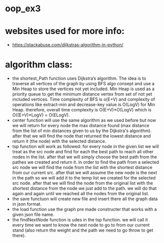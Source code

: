 # oop_ex3


# websites used for more info:
* https://stackabuse.com/dijkstras-algorithm-in-python/



# algorithm class:
* the shortest_Path function uses Dijkstra’s algorithm. The idea is to traverse all vertices of the graph by using BFS algo consept and use a Min Heap to store the vertices not yet included. Min Heap is used as a priority queue to get the minimum distance vertex from set of not yet included vertices. Time complexity of BFS is o(E+V) and complexity of operations like extract-min and decrease-key value is O(LogV) for Min Heap. therefore, overall time complexity is O(E+V)*O(LogV) which is O((E+V)*LogV) = O(ELogV).
* center function will use the same algorithm as we used before but now we will return for every node the max distance found (max distance from the list of min distances given to us by the Dijkstra's algorithm). after that we will find the node that returned the lowest distance and return it (the node) with the selected distance.
* tsp function will work as followed: for every node in the given list we will treat as the src node and find for each the best path to reach all other nodes in the list. after that we will simply choose the best path from the pathes we created and return it.
in order to find the path from a selected src node we will find the node from the list with the shortest distance from our current src.
after that we will assume the new node is the next in the path so we will add it to the temp list we created for the selected src node. after that we will find the node from the original list with the shortest distance from the node we just add to the path. we will do that again and again until we reached all the nodes from the original list.
* the save functuon will create new file and insert there all the graph data in json format.
* the load function use the graph pre made constructer that works with a given json file name.
* the findNextNode function is udes in the tsp function. we will call it every time we want to know the next node to go to from our current stand (also return the weight and the path we need to go throw to get there).
